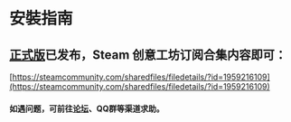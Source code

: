 # 安裝指南

## [正式版](https://bbs.csur.fun/d/61)已发布，Steam 创意工坊订阅合集内容即可：
[https://steamcommunity.com/sharedfiles/filedetails/?id=1959216109](https://steamcommunity.com/sharedfiles/filedetails/?id=1959216109)

#### 如遇问题，可前往[论坛](https://bbs.csur.fun)、QQ群等渠道求助。